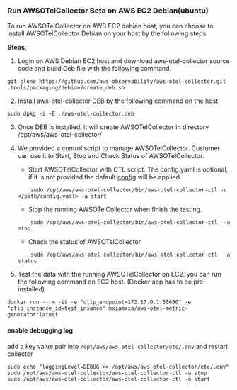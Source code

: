 ### Run AWSOTelCollector Beta on AWS EC2 Debian(ubuntu)

To run AWSOTelCollector on AWS EC2 debian host, you can choose to install AWSOTelCollector Debian on your host by the following steps.

**Steps,**

1. Login on AWS Debian EC2 host and download aws-otel-collector source code and build Deb file with the following command.
```
git clone https://github.com/aws-observability/aws-otel-collector.git  
.tools/packaging/debian/create_deb.sh
```
2. Install aws-otel-collector DEB by the following command on the host
```
sudo dpkg -i -E ./aws-otel-collector.deb
```
3. Once DEB is installed, it will create AWSOTelCollector in directory /opt/aws/aws-otel-collector/

4. We provided a control script to manage AWSOTelCollector. Customer can use it to Start, Stop and Check Status of AWSOTelCollector.

    * Start AWSOTelCollector with CTL script. The config.yaml is optional, if it is not provided the default [config](../../config.yaml) will be applied.  
    ```
        sudo /opt/aws/aws-otel-collector/bin/aws-otel-collector-ctl -c </path/config.yaml> -a start
    ```
    * Stop the running AWSOTelCollector when finish the testing.
    ```
        sudo /opt/aws/aws-otel-collector/bin/aws-otel-collector-ctl  -a stop
    ```
    * Check the status of AWSOTelCollector
    ```
        sudo /opt/aws/aws-otel-collector/bin/aws-otel-collector-ctl  -a status
    ```
5. Test the data with the running AWSOTelCollector on EC2. you can run the following command on EC2 host. (Docker app has to be pre-installed)
```
docker run --rm -it -e "otlp_endpoint=172.17.0.1:55680" -e "otlp_instance_id=test_insance" mxiamxia/aws-otel-metric-generator:latest
```



#### enable debugging log

add a key value pair into `/opt/aws/aws-otel-collector/etc/.env` and restart collector

```
sudo echo "loggingLevel=DEBUG >> /opt/aws/aws-otel-collector/etc/.env"
sudo /opt/aws/aws-otel-collector/aws-otel-collector-ctl -a stop
sudo /opt/aws/aws-otel-collector/aws-otel-collector-ctl -a start
```

